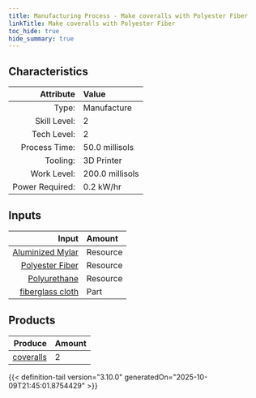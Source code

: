 ```yaml
---
title: Manufacturing Process - Make coveralls with Polyester Fiber
linkTitle: Make coveralls with Polyester Fiber
toc_hide: true
hide_summary: true
---
```

<!-- This is generated by the MarsSim HelpGenertor, do not edit. -->


## Characteristics

| Attribute      | Value |
|--------:|:------|
|Type:|Manufacture|
|Skill Level:|2|
|Tech Level:|2|
|Process Time:|50.0 millisols|
|Tooling:|3D Printer|
|Work Level:|200.0 millisols|
|Power Required:|0.2 kW/hr|

## Inputs

| Input      | Amount |
|--------:|:------|
|[Aluminized Mylar](/docs/definitions/resource/aluminized-mylar)|Resource|1.0 kg|
|[Polyester Fiber](/docs/definitions/resource/polyester-fiber)|Resource|0.2 kg|
|[Polyurethane](/docs/definitions/resource/polyurethane)|Resource|0.1 kg|
|[fiberglass cloth](/docs/definitions/part/fiberglass-cloth)|Part|4|

## Products


| Produce      | Amount |
|--------:|:------|
|[coveralls](/docs/definitions/part/coveralls)|2|



{{< definition-tail version="3.10.0" generatedOn="2025-10-09T21:45:01.8754429" >}}




